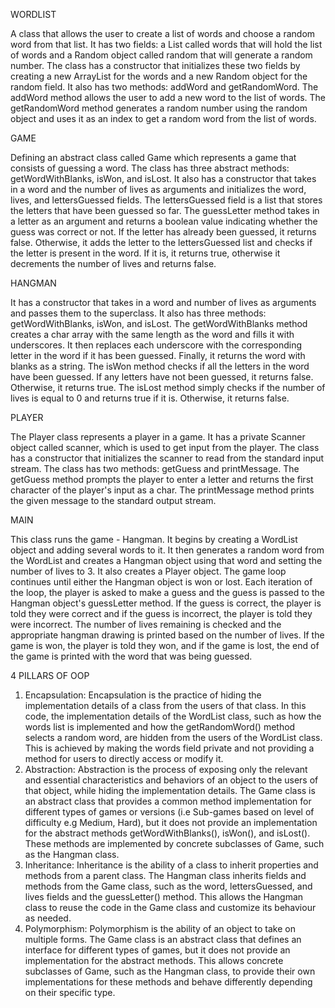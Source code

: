 WORDLIST

A class that allows the user to create a list of words and choose a random word from that list. It has two fields: a List called words that will hold the list of words and a Random object called random that will generate a random number. The class has a constructor that initializes these two fields by creating a new ArrayList for the words and a new Random object for the random field. It also has two methods: addWord and getRandomWord. The addWord method allows the user to add a new word to the list of words. The getRandomWord method generates a random number using the random object and uses it as an index to get a random word from the list of words.

GAME

Defining an abstract class called Game which represents a game that consists of guessing a word. The class has three abstract methods: getWordWithBlanks, isWon, and isLost. It also has a constructor that takes in a word and the number of lives as arguments and initializes the word, lives, and lettersGuessed fields. The lettersGuessed field is a list that stores the letters that have been guessed so far.
The guessLetter method takes in a letter as an argument and returns a boolean value indicating whether the guess was correct or not. If the letter has already been guessed, it returns false. Otherwise, it adds the letter to the lettersGuessed list and checks if the letter is present in the word. If it is, it returns true, otherwise it decrements the number of lives and returns false.

HANGMAN

It has a constructor that takes in a word and number of lives as arguments and passes them to the superclass. It also has three methods: getWordWithBlanks, isWon, and isLost.
The getWordWithBlanks method creates a char array with the same length as the word and fills it with underscores. It then replaces each underscore with the corresponding letter in the word if it has been guessed. Finally, it returns the word with blanks as a string.
The isWon method checks if all the letters in the word have been guessed. If any letters have not been guessed, it returns false. Otherwise, it returns true.
The isLost method simply checks if the number of lives is equal to 0 and returns true if it is. Otherwise, it returns false.

PLAYER

The Player class represents a player in a game. It has a private Scanner object called scanner, which is used to get input from the player. The class has a constructor that initializes the scanner to read from the standard input stream. The class has two methods: getGuess and printMessage. The getGuess method prompts the player to enter a letter and returns the first character of the player's input as a char. The printMessage method prints the given message to the standard output stream.


MAIN

This class runs the  game - Hangman. It begins by creating a WordList object and adding several words to it. It then generates a random word from the WordList and creates a Hangman object using that word and setting the number of lives to 3. It also creates a Player object. The game loop continues until either the Hangman object is won or lost. Each iteration of the loop, the player is asked to make a guess and the guess is passed to the Hangman object's guessLetter method. If the guess is correct, the player is told they were correct and if the guess is incorrect, the player is told they were incorrect. The number of lives remaining is checked and the appropriate hangman drawing is printed based on the number of lives. If the game is won, the player is told they won, and if the game is lost, the end of the game is printed with the word that was being guessed.


 4 PILLARS OF OOP

1.	Encapsulation: Encapsulation is the practice of hiding the implementation details of a class from the users of that class. In this code, the implementation details of the WordList class, such as how the words list is implemented and how the getRandomWord() method selects a random word, are hidden from the users of the WordList class. This is achieved by making the words field private and not providing a method for users to directly access or modify it.
2.	Abstraction: Abstraction is the process of exposing only the relevant and essential characteristics and behaviors of an object to the users of that object, while hiding the implementation details. The Game class is an abstract class that provides a common method implementation for different types of games or versions (i.e Sub-games  based on level of difficulty e.g Medium, Hard), but it does not provide an implementation for the abstract methods getWordWithBlanks(), isWon(), and isLost(). These methods are implemented by concrete subclasses of Game, such as the Hangman class.
3.	Inheritance: Inheritance is the ability of a class to inherit properties and methods from a parent class. The Hangman class inherits fields and methods from the Game class, such as the word, lettersGuessed, and lives fields and the guessLetter() method. This allows the Hangman class to reuse the code in the Game class and customize its behaviour as needed.
4.	Polymorphism: Polymorphism is the ability of an object to take on multiple forms. The Game class is an abstract class that defines an interface for different types of games, but it does not provide an implementation for the abstract methods. This allows concrete subclasses of Game, such as the Hangman class, to provide their own implementations for these methods and behave differently depending on their specific type.


